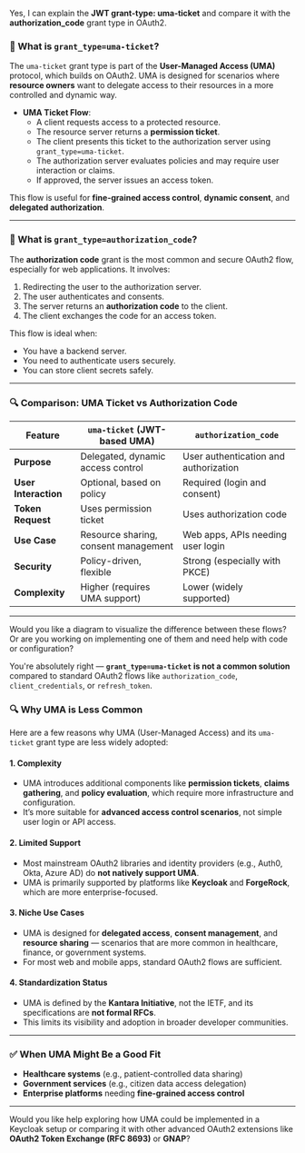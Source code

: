 Yes, I can explain the **JWT grant-type: uma-ticket** and compare it with the **authorization_code** grant type in OAuth2.

### 🔐 What is `grant_type=uma-ticket`?

The `uma-ticket` grant type is part of the **User-Managed Access (UMA)** protocol, which builds on OAuth2. UMA is designed for scenarios where **resource owners** want to delegate access to their resources in a more controlled and dynamic way.

- **UMA Ticket Flow**:
  - A client requests access to a protected resource.
  - The resource server returns a **permission ticket**.
  - The client presents this ticket to the authorization server using `grant_type=uma-ticket`.
  - The authorization server evaluates policies and may require user interaction or claims.
  - If approved, the server issues an access token.

This flow is useful for **fine-grained access control**, **dynamic consent**, and **delegated authorization**.

---

### 🔐 What is `grant_type=authorization_code`?

The **authorization code** grant is the most common and secure OAuth2 flow, especially for web applications. It involves:

1. Redirecting the user to the authorization server.
2. The user authenticates and consents.
3. The server returns an **authorization code** to the client.
4. The client exchanges the code for an access token.

This flow is ideal when:
- You have a backend server.
- You need to authenticate users securely.
- You can store client secrets safely.

---

### 🔍 Comparison: UMA Ticket vs Authorization Code

| Feature                        | `uma-ticket` (JWT-based UMA)              | `authorization_code`                        |
|-------------------------------|-------------------------------------------|---------------------------------------------|
| **Purpose**                   | Delegated, dynamic access control         | User authentication and authorization       |
| **User Interaction**          | Optional, based on policy                 | Required (login and consent)                |
| **Token Request**             | Uses permission ticket                    | Uses authorization code                     |
| **Use Case**                  | Resource sharing, consent management      | Web apps, APIs needing user login           |
| **Security**                  | Policy-driven, flexible                   | Strong (especially with PKCE)               |
| **Complexity**                | Higher (requires UMA support)             | Lower (widely supported)                    |

---

Would you like a diagram to visualize the difference between these flows? Or are you working on implementing one of them and need help with code or configuration?







You're absolutely right — **`grant_type=uma-ticket` is not a common solution** compared to standard OAuth2 flows like `authorization_code`, `client_credentials`, or `refresh_token`.

### 🔍 Why UMA is Less Common

Here are a few reasons why UMA (User-Managed Access) and its `uma-ticket` grant type are less widely adopted:

#### 1. **Complexity**
- UMA introduces additional components like **permission tickets**, **claims gathering**, and **policy evaluation**, which require more infrastructure and configuration.
- It’s more suitable for **advanced access control scenarios**, not simple user login or API access.

#### 2. **Limited Support**
- Most mainstream OAuth2 libraries and identity providers (e.g., Auth0, Okta, Azure AD) do **not natively support UMA**.
- UMA is primarily supported by platforms like **Keycloak** and **ForgeRock**, which are more enterprise-focused.

#### 3. **Niche Use Cases**
- UMA is designed for **delegated access**, **consent management**, and **resource sharing** — scenarios that are more common in healthcare, finance, or government systems.
- For most web and mobile apps, standard OAuth2 flows are sufficient.

#### 4. **Standardization Status**
- UMA is defined by the **Kantara Initiative**, not the IETF, and its specifications are **not formal RFCs**.
- This limits its visibility and adoption in broader developer communities.

---

### ✅ When UMA Might Be a Good Fit

- **Healthcare systems** (e.g., patient-controlled data sharing)
- **Government services** (e.g., citizen data access delegation)
- **Enterprise platforms** needing **fine-grained access control**

---

Would you like help exploring how UMA could be implemented in a Keycloak setup or comparing it with other advanced OAuth2 extensions like **OAuth2 Token Exchange (RFC 8693)** or **GNAP**?
